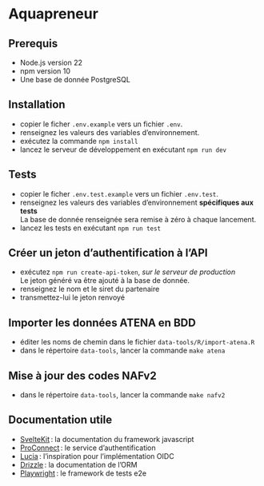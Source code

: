 # Aquapreneur

## Prerequis

- Node.js version 22
- npm version 10
- Une base de donnée PostgreSQL

## Installation

- copier le ficher `.env.example` vers un fichier `.env`.
- renseignez les valeurs des variables d’environnement.
- exécutez la commande `npm install`
- lancez le serveur de développement en exécutant `npm run dev`

## Tests

- copier le ficher `.env.test.example` vers un fichier `.env.test`.
- renseignez les valeurs des variables d’environnement **spécifiques aux tests**  
  La base de donnée renseignée sera remise à zéro à chaque lancement.
- lancez les tests en exécutant `npm run test`

## Créer un jeton d’authentification à l’API

- exécutez `npm run create-api-token`, _sur le serveur de production_  
  Le jeton généré va être ajouté à la base de donnée.
- renseignez le nom et le siret du partenaire
- transmettez-lui le jeton renvoyé

## Importer les données ATENA en BDD

- éditer les noms de chemin dans le fichier `data-tools/R/import-atena.R`
- dans le répertoire `data-tools`, lancer la commande `make atena`

## Mise à jour des codes NAFv2

- dans le répertoire `data-tools`, lancer la commande `make nafv2`

## Documentation utile

- [SvelteKit](https://svelte.dev/docs/kit/introduction) : la documentation du framework javascript
- [ProConnect](https://github.com/numerique-gouv/proconnect-documentation/blob/main/doc_fs/README.md) : le service d’authentification
- [Lucia](https://lucia-auth.com/) : l’inspiration pour l’implémentation OIDC
- [Drizzle](https://orm.drizzle.team) : la documentation de l’ORM
- [Playwright](https://playwright.dev/) : le framework de tests e2e
